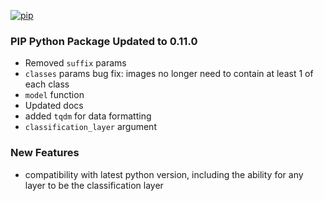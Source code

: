 [//]: # (VERSION:1.30.1)
[![pip](https://img.shields.io/badge/compatible%20pip%20version-0.11.0-00bbe2?&logo=pypi&logoColor=f5c39e)](https://pypi.org/project/deephys/0.11.0)
### PIP Python Package Updated to 0.11.0
- Removed `suffix` params
- `classes` params bug fix: images no longer need to contain at least 1 of each class
- `model` function
- Updated docs
- added `tqdm` for data formatting
- `classification_layer` argument



### New Features
- compatibility with latest python  version, including the ability for any layer to be the classification layer

















